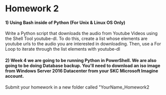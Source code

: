  <h1>Homework 2</h1>


<h4>1) Using Bash inside of Python (For Unix & Linux OS Only)</h4>
<p>
	Write a Python script that downloads the audio from Youtube Videos using the Shell Tool youtube-dl.  To do this, create a list whose elements are youtube urls to the audio you are interested in downloading.  Then, use a For Loop to iterate through the list elements with youtube-dl  
</p>

<h4>2) Week 4 we are going to be running Python in PowerShell.  We are also going to be doing Database backup. You'll need to download an iso image from Windows Server 2016 Datacenter from your SKC Microsoft Imagine account.</h4>

<p>Submit your homework in a new folder called "YourName_Homework2 </p>
